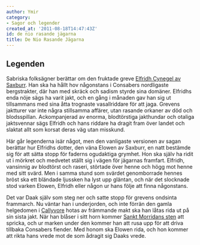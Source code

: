```yaml
---
author: Ymir
category:
- Sagor och legender
created_at: '2011-08-18T14:47:43Z'
id: de nio rasande jägarna
title: De Nio Rasande Jägarna
---
```

## Legenden

Sabriska folksägner berättar om den fruktade greve [Elfridh Cynegel av Saxburr]. Han ska ha hållt hov någonstans i Consabers nordligaste bergstrakter, där han med skräck och sadism styrde sina domäner. Elfridhs enda nöje sägs ha varit jakt, och en gång i månaden gav han sig ut tillsammans med sina åtta trognaste vasallriddare för att jaga. Grevens jaktturer var inte några stillsamma affärer, utan rasande orkaner av död och blodsspillan. Ackompanjerad av enorma, blodtörstiga jakthundar och otaliga jaktsvennar sägs Elfridh och hans riddare ha dragit fram över landet och slaktat allt som korsat deras väg utan misskund.

Här går legenderna isär något, men den vanligaste versionen av sagan berättar hur Elfridhs dotter, den väna Elowen av Saxburr, en natt bestämde sig för att sätta stopp för faderns ogudaktiga grymhet. Hon ska själv ha ridit ut i mörkret och medvetet ställt sig i vägen för jägarnas framfart. Elfridh, vansinnig av blodtörst och raseri, störtade över henne och högg mot henne med sitt svärd. Men i samma stund som svärdet genomborrade hennes bröst ska ett bländade ljussken ha lyst upp gläntan, och när det slocknade stod varken Elowen, Elfridh eller någon ur hans följe att finna någonstans.

Det var Daak själv som steg ner och satte stopp för grevens ondsinta frammarch. Nu väntar han i underjorden, och inte förrän den gamla helgedomen i [Callyvore] hotas av främmande makt ska han låtas rida ut på sin sista jakt. När han blåser i sitt horn kommer [Sankt Morridans sten] att spricka, och ur marken under den kommer han att rusa upp för att driva tillbaka Consabers fiender. Med honom ska Elowen rida, och hon kommer att rikta hans vrede mot de som ådragit sig Daaks vrede.

  [Elfridh Cynegel av Saxburr]: Elfridh_Cynegel_av_Saxburr
  [Callyvore]: Callyvore
  [Sankt Morridans sten]: Sankt_Morridans_sten